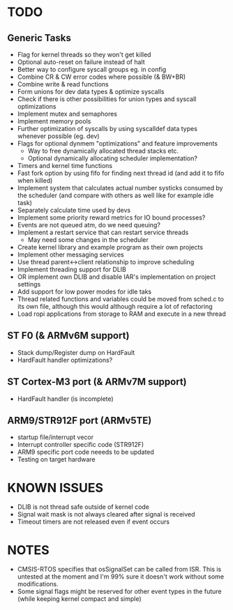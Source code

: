 TODO
====

Generic Tasks
-------------
- Flag for kernel threads so they won't get killed
- Optional auto-reset on failure instead of halt
- Better way to configure syscall groups eg. in config
- Combine CR & CW error codes where possible (& BW+BR)
- Combine write & read functions
- Form unions for dev data types & optimize syscalls
- Check if there is other possibilities for union types and syscall optimizations
- Implement mutex and semaphores
- Implement memory pools
- Further optimization of syscalls by using syscalldef data types whenever possible (eg. dev)
- Flags for optional dynmem "optimizations" and feature improvements
    - Way to free dynamically allocated thread stacks etc.
    - Optional dynamically allocating scheduler implementation?
- Timers and kernel time functions
- Fast fork option by using fifo for finding next thread id (and add it to fifo when killed)
- Implement system that calculates actual number systicks consumed by
  the scheduler (and compare with others as well like for example idle task)
- Separately calculate time used by devs
- Implement some priority reward metrics for IO bound processes?
- Events are not queued atm, do we need queuing?
- Implement a restart service that can restart service threads
    - May need some changes in the scheduler
- Create kernel library and example program as their own projects
- Implement other messaging services
- Use thread parent<->client relationship to improve scheduling
- Implement threading support for DLIB
- OR implement own DLIB and disable IAR's implementation on project settings
- Add support for low power modes for idle taks
- Thread related functions and variables could be moved from sched.c to its
  own file, although this would although require a lot of refactoring
- Load ropi applications from storage to RAM and execute in a new thread

ST F0 (& ARMv6M support)
------------------------
- Stack dump/Register dump on HardFault
- HardFault handler optimizations?

ST Cortex-M3 port (& ARMv7M support)
------------------------------------
- HardFault handler (is incomplete)

ARM9/STR912F port (ARMv5TE)
---------------------------
- startup file/interrupt vecor
- Interrupt controller specific code (STR912F)
- ARM9 specific port code neeeds to be updated
- Testing on target hardware


KNOWN ISSUES
============

- DLIB is not thread safe outside of kernel code
- Signal wait mask is not always cleared after signal is received
- Timeout timers are not released even if event occurs


NOTES
=====

- CMSIS-RTOS specifies that osSignalSet can be called from ISR. This is
  untested at the moment and I'm 99% sure it doesn't work without some
  modifications.
- Some signal flags might be reserved for other event types in the future
  (while keeping kernel compact and simple)
